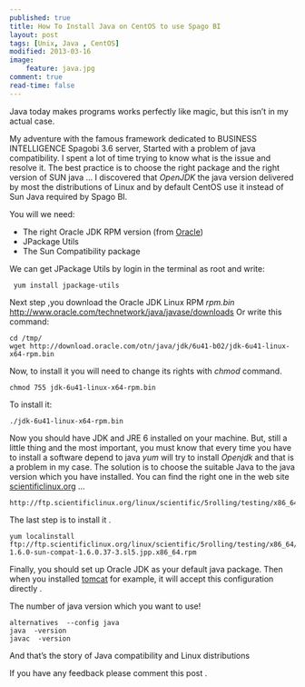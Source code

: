 ```yaml
---
published: true
title: How To Install Java on CentOS to use Spago BI 
layout: post
tags: [Unix, Java , CentOS]
modified: 2013-03-16 
image: 
    feature: java.jpg
comment: true
read-time: false
---
```




Java today makes programs works perfectly like magic, but this isn’t in my actual case.

My adventure with the famous framework dedicated to BUSINESS INTELLIGENCE Spagobi 3.6 server, Started with a problem of java compatibility. I spent a lot of time trying to know what is the issue and resolve it.
The best practice is to choose the right package and the right version of SUN java ... I discovered that _OpenJDK_ the java version delivered by most the distributions of Linux and by default CentOS use it instead of Sun Java required by Spago BI.


You will we need:

 - The right Oracle JDK RPM version (from [Oracle](www.oracle.com))
 - JPackage Utils
 - The Sun Compatibility package


We can get JPackage Utils by login in the terminal as root and write:

     yum install jpackage-utils
    
Next step ,you download the Oracle JDK Linux RPM _rpm.bin_ http://www.oracle.com/technetwork/java/javase/downloads
Or write this command:

    cd /tmp/
    wget http://download.oracle.com/otn/java/jdk/6u41-b02/jdk-6u41-linux-x64-rpm.bin
  
Now, to install it you will need to change its rights with _chmod_ command.

    chmod 755 jdk-6u41-linux-x64-rpm.bin
    
To install it:

    ./jdk-6u41-linux-x64-rpm.bin
  
Now you should have JDK and JRE 6 installed on your machine. But, still a little thing and the most important, you must know that every time you have to install a software depend to java _yum_ will try to install _Openjdk_ and that is a problem in my case.
The solution is to choose the suitable Java  to the java version which you have installed.
You can find the right one in the web site [scientificlinux.org](http://www.scientificlinux.org) … 

    http://ftp.scientificlinux.org/linux/scientific/5rolling/testing/x86_64/

The last step is to install it .

    yum localinstall ftp://ftp.scientificlinux.org/linux/scientific/5rolling/testing/x86_64/java/java-1.6.0-sun-compat-1.6.0.37-3.sl5.jpp.x86_64.rpm

Finally, you should set up Oracle JDK as your default java package. Then when you installed [tomcat](http://tomcat.apache.org/) for example, it will accept this configuration directly . 

The number of java version which you want to use!

    alternatives  --config java
    java  -version
    javac  -version

And that’s the story of Java compatibility and Linux distributions

If you have any feedback please comment this post . 
